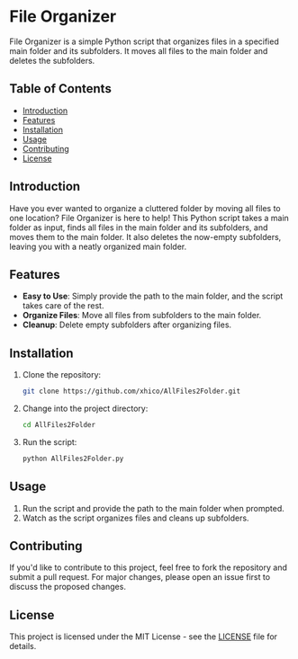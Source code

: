 # File Organizer

File Organizer is a simple Python script that organizes files in a specified main folder and its subfolders. It moves all files to the main folder and deletes the subfolders.

## Table of Contents

- [Introduction](#introduction)
- [Features](#features)
- [Installation](#installation)
- [Usage](#usage)
- [Contributing](#contributing)
- [License](#license)

## Introduction

Have you ever wanted to organize a cluttered folder by moving all files to one location? File Organizer is here to help! This Python script takes a main folder as input, finds all files in the main folder and its subfolders, and moves them to the main folder. It also deletes the now-empty subfolders, leaving you with a neatly organized main folder.

## Features

- **Easy to Use**: Simply provide the path to the main folder, and the script takes care of the rest.
- **Organize Files**: Move all files from subfolders to the main folder.
- **Cleanup**: Delete empty subfolders after organizing files.

## Installation

1. Clone the repository:

    ```bash
    git clone https://github.com/xhico/AllFiles2Folder.git
    ```

2. Change into the project directory:

    ```bash
    cd AllFiles2Folder
    ```

3. Run the script:

    ```bash
    python AllFiles2Folder.py
    ```

## Usage

1. Run the script and provide the path to the main folder when prompted.
2. Watch as the script organizes files and cleans up subfolders.

## Contributing

If you'd like to contribute to this project, feel free to fork the repository and submit a pull request. For major changes, please open an issue first to discuss the proposed changes.

## License

This project is licensed under the MIT License - see the [LICENSE](LICENSE) file for details.
